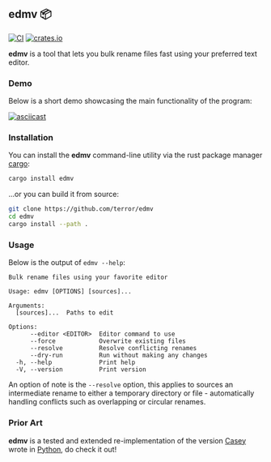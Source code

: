## edmv 📦

[![CI](https://github.com/terror/edmv/actions/workflows/ci.yml/badge.svg)](https://github.com/terror/edmv/actions/workflows/ci.yml)
[![crates.io](https://shields.io/crates/v/edmv.svg)](https://crates.io/crates/edmv)

**edmv** is a tool that lets you bulk rename files fast using your preferred
text editor.

### Demo

Below is a short demo showcasing the main functionality of the program:

[![asciicast](https://asciinema.org/a/33OVZX9m1PZcyqYvdqmtvBRRv.svg)](https://asciinema.org/a/33OVZX9m1PZcyqYvdqmtvBRRv)

### Installation

You can install the **edmv** command-line utility via the rust package manager
[cargo](https://doc.rust-lang.org/cargo/):

```bash
cargo install edmv
```

...or you can build it from source:

```bash
git clone https://github.com/terror/edmv
cd edmv
cargo install --path .
```

### Usage

Below is the output of `edmv --help`:

```
Bulk rename files using your favorite editor

Usage: edmv [OPTIONS] [sources]...

Arguments:
  [sources]...  Paths to edit

Options:
      --editor <EDITOR>  Editor command to use
      --force            Overwrite existing files
      --resolve          Resolve conflicting renames
      --dry-run          Run without making any changes
  -h, --help             Print help
  -V, --version          Print version
```

An option of note is the `--resolve` option, this applies to sources an
intermediate rename to either a temporary directory or file - automatically
handling conflicts such as overlapping or circular renames.

### Prior Art

**edmv** is a tested and extended re-implementation of
the version [Casey](https://github.com/casey) wrote in
[Python](https://github.com/casey/edmv), do check it out!
